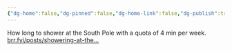 ```yaml
---
{"dg-home":false,"dg-pinned":false,"dg-home-link":false,"dg-publish":true,"tags":["dgblip"],"disabled rules":["yaml-title","yaml-title-alias","file-name-heading"],"title":"philipp on mastodon @ 2023-02-05","created-date":"2023-02-05T11:46:57","id":109811965447558980,"updated-date":"2025-05-02T08:50:43","dg-path":"blips/109811965447558970.md","permalink":"/blips/109811965447558970/","dgPassFrontmatter":true}
---
```



How long to shower at the South Pole with a quota of 4 min per week.  [brr.fyi/posts/showering-at-the…](https://brr.fyi/posts/showering-at-the-south-pole)



